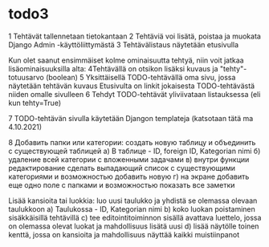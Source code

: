 # todo3

1 Tehtävät tallennetaan tietokantaan
2 Tehtäviä voi lisätä, poistaa ja muokata Django Admin -käyttöliittymästä
3 Tehtävälistaus näytetään etusivulla

Kun olet saanut ensimmäiset kolme ominaisuutta tehtyä, niin voit jatkaa lisäominaisuuksilla alta:
4Tehtävällä on otsikon lisäksi kuvaus ja "tehty"-totuusarvo (boolean)
5 Yksittäisellä TODO-tehtävällä oma sivu, jossa näytetään tehtävän kuvaus
  Etusivulta on linkit jokaisesta TODO-tehtävästä niiden omalle sivulleen
6 Tehdyt TODO-tehtävät yliviivataan listauksessa (eli kun tehty=True)

7 TODO-tehtävän sivulla käytetään Djangon templateja (katsotaan tätä ma 4.10.2021)

8 Добавить папки или категории: создать новую таблицу и объединить с существующей таблицей
а) В таблице - ID, foreign ID, Kategorian nimi
б) удаление всей категории с вложенными задачами
в) внутри функции редактирование сделать выпадающий список с существующими категориями и возможностью добавить новую
г) на экране добавить еще одно поле с папками и возможностью показать все заметки   

Lisää kansioita tai luokkia: luo uusi taulukko ja yhdistä se olemassa olevaan taulukkoon
a) Taulukossa - ID, Kategorian nimi
b) koko luokan poistaminen sisäkkäisillä tehtävillä
c) tee editointitoiminnon sisällä avattava luettelo, jossa on olemassa olevat luokat ja mahdollisuus lisätä uusi
d) lisää näytölle toinen kenttä, jossa on kansioita ja mahdollisuus näyttää kaikki muistiinpanot 


